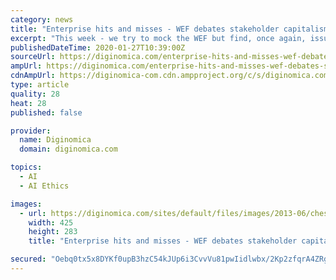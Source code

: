 ```yaml
---
category: news
title: "Enterprise hits and misses - WEF debates stakeholder capitalism and the future of AI, while a facial recognition startup catches heat"
excerpt: "This week - we try to mock the WEF but find, once again, issues of substance to ponder. Stakeholder capitalism gets a once-over, as does AI ethics, facial recognition and federated machine learning. For the first time ever, I forego the whiffs section in favor of a tribute of sorts. Lead story - WEF debates stakeholder capitalism and AI - but ..."
publishedDateTime: 2020-01-27T10:39:00Z
sourceUrl: https://diginomica.com/enterprise-hits-and-misses-wef-debates-stakeholder-capitalism-and-future-ai-while-facial
ampUrl: https://diginomica.com/enterprise-hits-and-misses-wef-debates-stakeholder-capitalism-and-future-ai-while-facial?amp
cdnAmpUrl: https://diginomica-com.cdn.ampproject.org/c/s/diginomica.com/enterprise-hits-and-misses-wef-debates-stakeholder-capitalism-and-future-ai-while-facial?amp
type: article
quality: 28
heat: 28
published: false

provider:
  name: Diginomica
  domain: diginomica.com

topics:
  - AI
  - AI Ethics

images:
  - url: https://diginomica.com/sites/default/files/images/2013-06/chess1.jpg
    width: 425
    height: 283
    title: "Enterprise hits and misses - WEF debates stakeholder capitalism and the future of AI, while a facial recognition startup catches heat"

secured: "Oebq0tx5x8DYKf0upB3hzC54kJUp6i3CvvVu81pwIidlwbx/2Kp2zfqrA4ZRgxD+9oiYEUPv6HYERb89aYbdPmhIvmsPho+ywdA0xI9c37rAIiBZpRO+W7QLt3ZluTGyZ0V1Q60ZcGg3jVCr/gNrwFpUmcLxItb0DDdSMcNItwoqETUtNeIa8hNicW8zbuXivp4fVdef4aUX6Ic6IOiF3T/nZjdcc231HIbf8Qx5E07/2p3qIP/RUFIVmBHIrkzi9EWhPdgjZ8hEiEHym/rnK196oLorXOs4S9wz4aOrFraGKaYE275SljXPJoKpoIbb;U3fIEfwr9KCETD+/zurydQ=="
---
```



